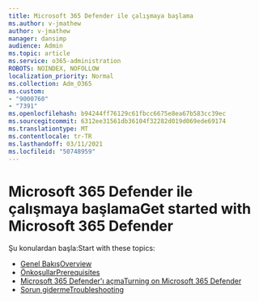 ```yaml
---
title: Microsoft 365 Defender ile çalışmaya başlama
ms.author: v-jmathew
author: v-jmathew
manager: dansimp
audience: Admin
ms.topic: article
ms.service: o365-administration
ROBOTS: NOINDEX, NOFOLLOW
localization_priority: Normal
ms.collection: Adm_O365
ms.custom:
- "9000760"
- "7391"
ms.openlocfilehash: b94244ff76129c61fbcc6675e8ea67b583cc39ec
ms.sourcegitcommit: 6312ee31561db36104f32282d019d069ede69174
ms.translationtype: MT
ms.contentlocale: tr-TR
ms.lasthandoff: 03/11/2021
ms.locfileid: "50748959"
---
```

# <a name="get-started-with-microsoft-365-defender"></a><span data-ttu-id="d058c-102">Microsoft 365 Defender ile çalışmaya başlama</span><span class="sxs-lookup"><span data-stu-id="d058c-102">Get started with Microsoft 365 Defender</span></span>

<span data-ttu-id="d058c-103">Şu konulardan başla:</span><span class="sxs-lookup"><span data-stu-id="d058c-103">Start with these topics:</span></span>

- [<span data-ttu-id="d058c-104">Genel Bakış</span><span class="sxs-lookup"><span data-stu-id="d058c-104">Overview</span></span>](https://docs.microsoft.com/microsoft-365/security/mtp/microsoft-threat-protection)
- [<span data-ttu-id="d058c-105">Önkoşullar</span><span class="sxs-lookup"><span data-stu-id="d058c-105">Prerequisites</span></span>](https://docs.microsoft.com/microsoft-365/security/mtp/prerequisites)
- [<span data-ttu-id="d058c-106">Microsoft 365 Defender'ı açma</span><span class="sxs-lookup"><span data-stu-id="d058c-106">Turning on Microsoft 365 Defender</span></span>](https://docs.microsoft.com/microsoft-365/security/mtp/mtp-enable)
- [<span data-ttu-id="d058c-107">Sorun giderme</span><span class="sxs-lookup"><span data-stu-id="d058c-107">Troubleshooting</span></span>](https://docs.microsoft.com/microsoft-365/security/mtp/troubleshoot)

